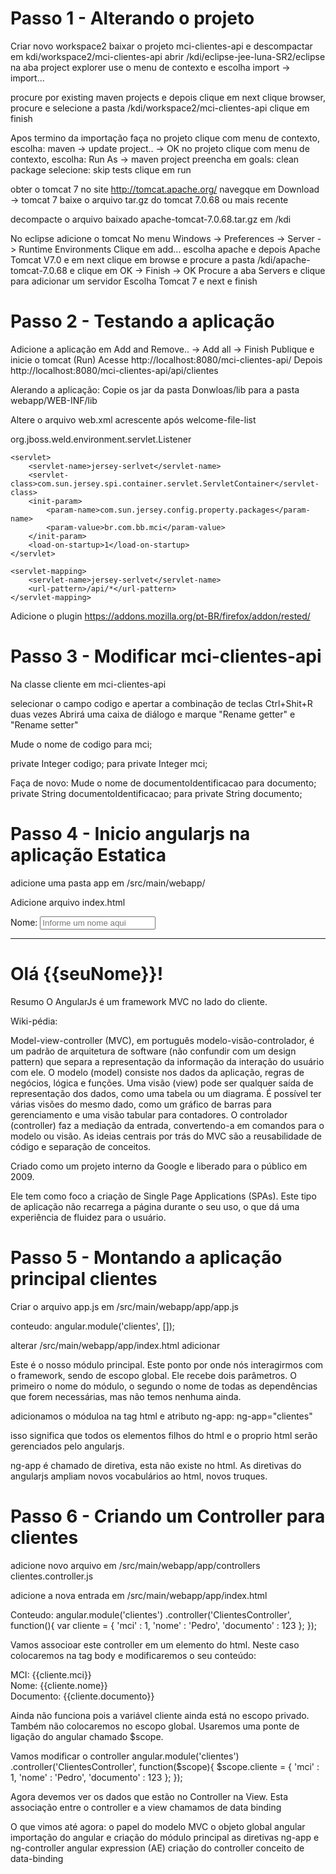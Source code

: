 # Passo 1 - Alterando o projeto

Criar novo workspace2
baixar o projeto mci-clientes-api e descompactar em kdi/workspace2/mci-clientes-api
abrir /kdi/eclipse-jee-luna-SR2/eclipse
na aba project explorer use o menu de contexto e escolha import -> import...

procure por existing maven projects e depois clique em next
clique browser, procure e selecione a pasta /kdi/workspace2/mci-clientes-api
clique em finish

Apos termino da importação faça
no projeto clique com menu de contexto, escolha: maven -> update project.. -> OK
no projeto clique com menu de contexto, escolha: Run As -> maven project
preencha em goals: clean package
selecione: skip tests
clique em run

obter o tomcat 7
no site http://tomcat.apache.org/ navegque em Download -> tomcat 7
baixe o arquivo tar.gz do tomcat 7.0.68 ou mais recente

decompacte o arquivo baixado apache-tomcat-7.0.68.tar.gz em /kdi

No eclipse adicione o tomcat
No menu Windows -> Preferences -> Server -> Runtime Environments
Clique em add... escolha apache e depois Apache Tomcat V7.0 e em next
clique em browse e procure a pasta /kdi/apache-tomcat-7.0.68 e clique em OK -> Finish -> OK
Procure a aba Servers e clique para adicionar um servidor
Escolha Tomcat 7 e next e finish

# Passo 2 - Testando a aplicação
Adicione a aplicação em Add and Remove.. -> Add all -> Finish
Publique e inicie o tomcat (Run)
Acesse http://localhost:8080/mci-clientes-api/
Depois http://localhost:8080/mci-clientes-api/api/clientes

Alerando a aplicação:
Copie os jar da pasta Donwloas/lib para a pasta webapp/WEB-INF/lib

Altere o arquivo web.xml
acrescente após welcome-file-list

<listener>
    <listener-class>org.jboss.weld.environment.servlet.Listener</listener-class>
  </listener>
	
	<servlet>
		<servlet-name>jersey-serlvet</servlet-name>
		<servlet-class>com.sun.jersey.spi.container.servlet.ServletContainer</servlet-class>
		<init-param>
			<param-name>com.sun.jersey.config.property.packages</param-name>
			<param-value>br.com.bb.mci</param-value>
		</init-param>
		<load-on-startup>1</load-on-startup>
	</servlet>
 
	<servlet-mapping>
		<servlet-name>jersey-serlvet</servlet-name>
		<url-pattern>/api/*</url-pattern>
	</servlet-mapping>
  
  
  
Adicione o plugin https://addons.mozilla.org/pt-BR/firefox/addon/rested/


# Passo 3 - Modificar mci-clientes-api
 Na classe cliente em mci-clientes-api
 
 selecionar o campo codigo e apertar a combinação de teclas Ctrl+Shit+R  duas vezes
 Abrirá uma caixa de diálogo e marque "Rename getter" e "Rename setter"
 
 Mude o nome de codigo para mci;
 
 private Integer codigo; 
 para 
 private Integer mci;
 
 Faça de novo:
 Mude o nome de documentoIdentificacao para documento;
 private String documentoIdentificacao;
 para
 private String documento;

 
# Passo 4 - Inicio angularjs na aplicação Estatica


adicione uma pasta app em /src/main/webapp/

Adicione arquivo index.html

<!DOCTYPE html>
<html lang="pt-br" ng-app>
<head>
<meta charset="UTF-8">
 
  <meta charset="UTF-8">
    <meta name="viewport" content="width=device-width, initial-scale=1.0">
    <meta http-equiv="X-UA-Compatible" content="ie=edge">
    <title>MCI Clientes AngularJS</title>
    <script src="https://ajax.googleapis.com/ajax/libs/angularjs/1.5.10/angular.js"></script>
</head>
<body>
    <div>
      <label>Nome:</label>
      <input type="text" ng-model="seuNome" placeholder="Informe um nome aqui">
      <hr>
      <h1>Olá {{seuNome}}!</h1>
    </div>
</body>
</html>

Resumo
O AngularJs é um framework MVC no lado do cliente. 

Wiki-pédia:

Model-view-controller (MVC), em português modelo-visão-controlador, é um padrão de arquitetura de software (não confundir com um design pattern) que separa a representação da informação da interação do usuário com ele. O modelo (model) consiste nos dados da aplicação, regras de negócios, lógica e funções. Uma visão (view) pode ser qualquer saída de representação dos dados, como uma tabela ou um diagrama. É possível ter várias visões do mesmo dado, como um gráfico de barras para gerenciamento e uma visão tabular para contadores. O controlador (controller) faz a mediação da entrada, convertendo-a em comandos para o modelo ou visão. As ideias centrais por trás do MVC são a reusabilidade de código e separação de conceitos.

Criado como um projeto interno da Google e liberado para o público em 2009.

Ele tem como foco a criação de Single Page Applications (SPAs).
Este tipo de aplicação não recarrega a página durante o seu uso,
o que dá uma experiência de fluidez para o usuário.


# Passo 5 - Montando a aplicação principal clientes

Criar o arquivo app.js em /src/main/webapp/app/app.js

conteudo:
angular.module('clientes', []);

alterar /src/main/webapp/app/index.html adicionar 
<script src="/mci-clientes/app/app.js"></script>

Este é o nosso módulo principal. Este ponto por onde nós interagirmos com o framework, sendo de escopo global.
Ele recebe dois parâmetros. O primeiro o nome do módulo, o segundo o nome de todas as dependências que forem necessárias, 
mas não temos nenhuma ainda.

adicionamos o móduloa na tag html e atributo ng-app:
ng-app="clientes"

isso significa que todos os elementos filhos do html e o proprio html serão gerenciados pelo angularjs.

ng-app é chamado de diretiva, esta não existe no html. As diretivas do angularjs ampliam novos vocabulários ao html, novos truques.


# Passo 6 - Criando um Controller para clientes

adicione novo arquivo em /src/main/webapp/app/controllers
clientes.controller.js

adicione a nova entrada em /src/main/webapp/app/index.html
<script src="/mci-clientes/app/controllers/clientes.controller.js"></script>

Conteudo:
angular.module('clientes')
.controller('ClientesController', function(){
	var cliente = {
			'mci' : 1,
			'nome' : 'Pedro',
			'documento' : 123
			};
});

Vamos associoar este controller em um elemento do html. Neste caso colocaremos na tag body e modificaremos o seu conteúdo:

<body ng-controller="ClientesController">
    <div>
      MCI: {{cliente.mci}} <br/>
      Nome: {{cliente.nome}} <br/>
      Documento: {{cliente.documento}} <br/>
    </div>
</body>

Ainda não funciona pois a variável cliente ainda está no escopo privado. Também não colocaremos no escopo global.
Usaremos uma ponte de ligação do angular chamado $scope.

Vamos modificar o controller
angular.module('clientes')
.controller('ClientesController', function($scope){
	$scope.cliente = {
			'mci' : 1,
			'nome' : 'Pedro',
			'documento' : 123
			};
});

Agora devemos ver os dados que estão no Controller na View.
Esta associação entre o controller e a view chamamos de data binding

O que vimos até agora:
o papel do modelo MVC
o objeto global angular
importação do angular e criação do módulo principal
as diretivas ng-app e ng-controller
angular expression (AE)
criação do controller
conceito de data-binding










